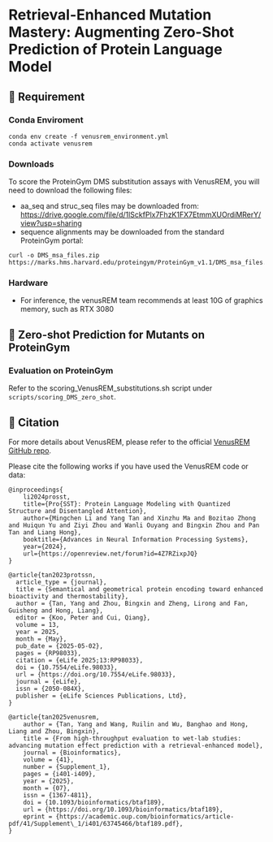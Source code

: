 # Retrieval-Enhanced Mutation Mastery: Augmenting Zero-Shot Prediction of Protein Language Model

## 🛫 Requirement

### Conda Enviroment
```
conda env create -f venusrem_environment.yml
conda activate venusrem
```

### Downloads

To score the ProteinGym DMS substitution assays with VenusREM, you will need to download the following files:
- aa_seq and struc_seq files may be downloaded from: https://drive.google.com/file/d/1lSckfPlx7FhzK1FX7EtmmXUOrdiMRerY/view?usp=sharing
- sequence alignments may be downloaded from the standard ProteinGym portal:
```
curl -o DMS_msa_files.zip https://marks.hms.harvard.edu/proteingym/ProteinGym_v1.1/DMS_msa_files.zip
```

### Hardware

- For inference, the venusREM team recommends at least 10G of graphics memory, such as RTX 3080

## 🧬 Zero-shot Prediction for Mutants on ProteinGym

### Evaluation on ProteinGym

Refer to the scoring_VenusREM_substitutions.sh script under `scripts/scoring_DMS_zero_shot`.

## 🙌 Citation

For more details about VenusREM, please refer to the official [VenusREM GitHub repo](https://github.com/ai4protein/VenusREM).

Please cite the following works if you have used the VenusREM code or data:

```
@inproceedings{
    li2024prosst,
    title={Pro{SST}: Protein Language Modeling with Quantized Structure and Disentangled Attention},
    author={Mingchen Li and Yang Tan and Xinzhu Ma and Bozitao Zhong and Huiqun Yu and Ziyi Zhou and Wanli Ouyang and Bingxin Zhou and Pan Tan and Liang Hong},
    booktitle={Advances in Neural Information Processing Systems},
    year={2024},
    url={https://openreview.net/forum?id=4Z7RZixpJQ}
}

@article{tan2023protssn,
  article_type = {journal},
  title = {Semantical and geometrical protein encoding toward enhanced bioactivity and thermostability},
  author = {Tan, Yang and Zhou, Bingxin and Zheng, Lirong and Fan, Guisheng and Hong, Liang},
  editor = {Koo, Peter and Cui, Qiang},
  volume = 13,
  year = 2025,
  month = {May},
  pub_date = {2025-05-02},
  pages = {RP98033},
  citation = {eLife 2025;13:RP98033},
  doi = {10.7554/eLife.98033},
  url = {https://doi.org/10.7554/eLife.98033},
  journal = {eLife},
  issn = {2050-084X},
  publisher = {eLife Sciences Publications, Ltd},
}

@article{tan2025venusrem,
    author = {Tan, Yang and Wang, Ruilin and Wu, Banghao and Hong, Liang and Zhou, Bingxin},
    title = {From high-throughput evaluation to wet-lab studies: advancing mutation effect prediction with a retrieval-enhanced model},
    journal = {Bioinformatics},
    volume = {41},
    number = {Supplement_1},
    pages = {i401-i409},
    year = {2025},
    month = {07},
    issn = {1367-4811},
    doi = {10.1093/bioinformatics/btaf189},
    url = {https://doi.org/10.1093/bioinformatics/btaf189},
    eprint = {https://academic.oup.com/bioinformatics/article-pdf/41/Supplement\_1/i401/63745466/btaf189.pdf},
}
```